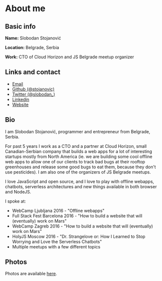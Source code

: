 # About me

## Basic info

**Name:** Slobodan Stojanović

**Location:** Belgrade, Serbia

**Work:** CTO of Cloud Horizon and JS Belgrade meetup organizer

## Links and contact

- [Email](mailto:mail@slobodan.me)
- [Github (@stojanovic)](https://github.com/stojanovic)
- [Twitter (@slobodan_)](http://twitter.com/slobodan_)
- [Linkedin](https://rs.linkedin.com/in/sstojanovic)
- [Website](http://slobodan.me)

## Bio

I am Slobodan Stojanović, programmer and entrepreneur from Belgrade, Serbia.

For past 5 years I work as a CTO and a partner at Cloud Horizon, small Canadian-Serbian company that builds a web apps for a lot of interesting startups mostly from North America (ie. we are building some cool offline web apps to allow one of our clients to track bad bugs at their rooftop greenhouses and release some good bugs to eat them, because they don't use pesticides).
I am also one of the organizers of JS Belgrade meetups.

I love JavaScript and open source, and I love to play with offline webapps, chatbots, serverless architectures and new things available in both browser and NodeJS.

I spoke at:
- WebCamp Ljubljana 2016 - "Offline webapps"
- Full Stack Fest Barcelona 2016 - "How to build a website that will (eventually) work on Mars"
- WebCamp Zagreb 2016 - "How to build a website that will (eventually) work on Mars"
- HolyJS Moscow 2016 - "Dr. Strangelove or: How I Learned to Stop Worrying and Love the Serverless Chatbots"
- Multiple meetups with a few different topics

## Photos

Photos are available [here](photos).
